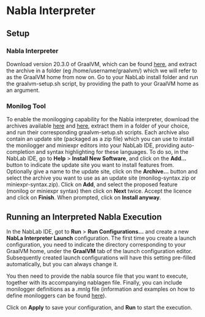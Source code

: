 # Nabla Interpreter

## Setup

### Nabla Interpreter

Download version 20.3.0 of GraalVM, which can be found [here](https://github.com/graalvm/graalvm-ce-builds/releases/tag/vm-20.3.0), and extract the archive in a folder (eg /home/username/graalvm/) which we will refer to as the GraalVM home from now on.
Go to your NabLab install folder and run the graalvm-setup.sh script, by providing the path to your GraalVM home as an argument.

### Monilog Tool

To enable the monilogging capability for the Nabla interpreter, download the archives available [here](https://github.com/gemoc/monilog/releases/tag/v1.0.0) and [here](https://github.com/gemoc/miniexpr/releases/tag/v1.0.0), extract them in a folder of your choice, and run their corresponding graalvm-setup.sh scripts.
Each archive also contain an update site (packaged as a zip file) which you can use to install the monilogger and miniexpr editors into your NabLab IDE, providing auto-completion and syntax highlighting for these languages.
To do so, in the NabLab IDE, go to **Help** > **Install New Software**, and click on the **Add...** button to indicate the update site you want to install features from.
Optionally give a name to the update site, click on the **Archive...** button and select the archive you want to use as an update site (monilog-syntax.zip or miniexpr-syntax.zip).
Click on **Add**, and select the proposed feature (monilog or miniexpr syntax) then click on **Next** twice.
Accept the licence and click on **Finish**.
When prompted, click on **Install anyway**.

## Running an Interpreted Nabla Execution 

In the NabLab IDE, got to **Run** > **Run Configurations...** and create a new **NabLa Interpreter Launch** configuration.
The first time you create a launch configuration, you need to indicate the directory corresponding to your GraalVM home, under the **GraalVM** tab of the launch configuration editor.
Subsequently created launch configurations will have this setting pre-filled automatically, but you can always change it.

You then need to provide the nabla source file that you want to execute, together with its accompanying nablagen file.
Finally, you can include monilogger definitions as a .mnlg file (information and examples on how to define moniloggers can be found [here](https://github.com/gemoc/monilog)).

Click on **Apply** to save your configuration, and **Run** to start the execution.

